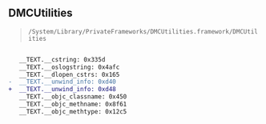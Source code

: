 ## DMCUtilities

> `/System/Library/PrivateFrameworks/DMCUtilities.framework/DMCUtilities`

```diff

   __TEXT.__cstring: 0x335d
   __TEXT.__oslogstring: 0x4afc
   __TEXT.__dlopen_cstrs: 0x165
-  __TEXT.__unwind_info: 0xd40
+  __TEXT.__unwind_info: 0xd48
   __TEXT.__objc_classname: 0x450
   __TEXT.__objc_methname: 0x8f61
   __TEXT.__objc_methtype: 0x12c5

```
